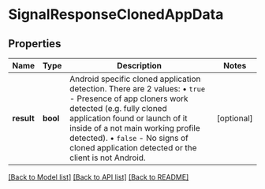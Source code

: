 # SignalResponseClonedAppData

## Properties
Name | Type | Description | Notes
------------ | ------------- | ------------- | -------------
**result** | **bool** | Android specific cloned application detection. There are 2 values: • `true` - Presence of app cloners work detected (e.g. fully cloned application found or launch of it inside of a not main working profile detected). • `false` - No signs of cloned application detected or the client is not Android.  | [optional] 

[[Back to Model list]](../README.md#documentation-for-models) [[Back to API list]](../README.md#documentation-for-api-endpoints) [[Back to README]](../README.md)

